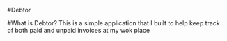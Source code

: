 #Debtor

#What is Debtor?
	This is a simple application that I built to help keep track of both paid and unpaid invoices at my wok place 
